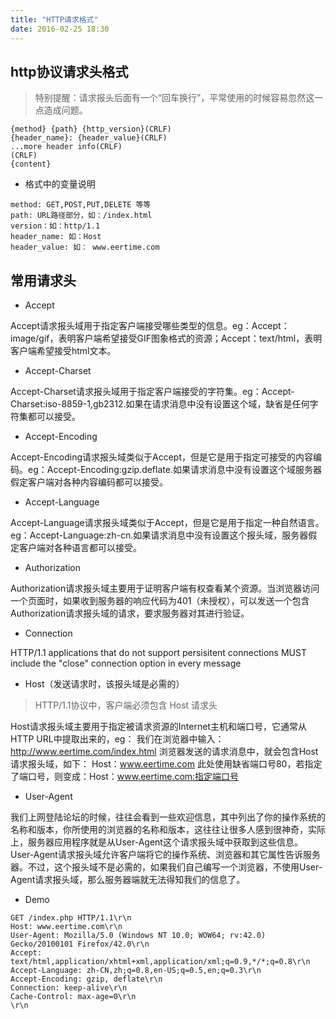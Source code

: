 ```yaml
---
title: "HTTP请求格式"
date: 2016-02-25 18:30
---
```


## http协议请求头格式

> 特别提醒：请求报头后面有一个“回车换行”，平常使用的时候容易忽然这一点造成问题。

```
{method} {path} {http_version}(CRLF)
{header_name}: {header_value}(CRLF)
...more header info(CRLF)
(CRLF)
{content}
```

* 格式中的变量说明

```
method: GET,POST,PUT,DELETE 等等
path: URL路径部分，如：/index.html
version：如：http/1.1
header_name: 如：Host
header_value: 如： www.eertime.com
```

## 常用请求头

* Accept

Accept请求报头域用于指定客户端接受哪些类型的信息。eg：Accept：image/gif，表明客户端希望接受GIF图象格式的资源；Accept：text/html，表明客户端希望接受html文本。

* Accept-Charset

Accept-Charset请求报头域用于指定客户端接受的字符集。eg：Accept-Charset:iso-8859-1,gb2312.如果在请求消息中没有设置这个域，缺省是任何字符集都可以接受。

* Accept-Encoding

Accept-Encoding请求报头域类似于Accept，但是它是用于指定可接受的内容编码。eg：Accept-Encoding:gzip.deflate.如果请求消息中没有设置这个域服务器假定客户端对各种内容编码都可以接受。

* Accept-Language

Accept-Language请求报头域类似于Accept，但是它是用于指定一种自然语言。eg：Accept-Language:zh-cn.如果请求消息中没有设置这个报头域，服务器假定客户端对各种语言都可以接受。

* Authorization

Authorization请求报头域主要用于证明客户端有权查看某个资源。当浏览器访问一个页面时，如果收到服务器的响应代码为401（未授权），可以发送一个包含Authorization请求报头域的请求，要求服务器对其进行验证。

* Connection

HTTP/1.1 applications that do not support persisitent connections MUST include the "close" connection option in every message

* Host（发送请求时，该报头域是必需的）

> HTTP/1.1协议中，客户端必须包含 Host 请求头

Host请求报头域主要用于指定被请求资源的Internet主机和端口号，它通常从HTTP URL中提取出来的，eg：
我们在浏览器中输入：http://www.eertime.com/index.html
浏览器发送的请求消息中，就会包含Host请求报头域，如下：
Host：www.eertime.com
此处使用缺省端口号80，若指定了端口号，则变成：Host：www.eertime.com:指定端口号 

* User-Agent

我们上网登陆论坛的时候，往往会看到一些欢迎信息，其中列出了你的操作系统的名称和版本，你所使用的浏览器的名称和版本，这往往让很多人感到很神奇，实际上，服务器应用程序就是从User-Agent这个请求报头域中获取到这些信息。User-Agent请求报头域允许客户端将它的操作系统、浏览器和其它属性告诉服务器。不过，这个报头域不是必需的，如果我们自己编写一个浏览器，不使用User-Agent请求报头域，那么服务器端就无法得知我们的信息了。

* Demo

```
GET /index.php HTTP/1.1\r\n
Host: www.eertime.com\r\n
User-Agent: Mozilla/5.0 (Windows NT 10.0; WOW64; rv:42.0) Gecko/20100101 Firefox/42.0\r\n
Accept: text/html,application/xhtml+xml,application/xml;q=0.9,*/*;q=0.8\r\n
Accept-Language: zh-CN,zh;q=0.8,en-US;q=0.5,en;q=0.3\r\n
Accept-Encoding: gzip, deflate\r\n
Connection: keep-alive\r\n
Cache-Control: max-age=0\r\n
\r\n
```


